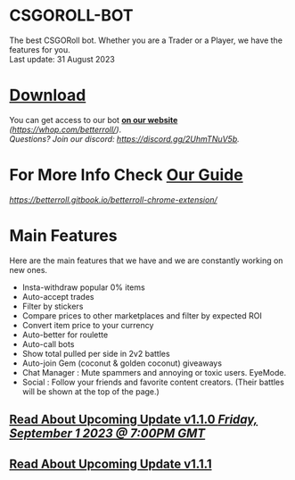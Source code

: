 # CSGOROLL-BOT
The best CSGORoll bot. Whether you are a Trader or a Player, we have the features for you. </br>
Last update: 31 August 2023

# <a href="https://whop.com/betterroll/">Download</a>
You can get access to our bot <strong><a href="https://whop.com/betterroll/">on our website</a></strong> *(https://whop.com/betterroll/)*.</br>
*Questions? Join our discord: https://discord.gg/2UhmTNuV5b.*

# For More Info Check <strong><a href="https://betterroll.gitbook.io/betterroll-chrome-extension/">Our Guide</a></strong> 
*https://betterroll.gitbook.io/betterroll-chrome-extension/*

# Main Features
Here are the main features that we have and we are constantly working on new ones.
- Insta-withdraw popular 0% items
- Auto-accept trades
- Filter by stickers
- Compare prices to other marketplaces and filter by expected ROI
- Convert item price to your currency
- Auto-better for roulette
- Auto-call bots
- Show total pulled per side in 2v2 battles
- Auto-join Gem (coconut & golden coconut) giveaways
- Chat Manager : Mute spammers and annoying or toxic users. EyeMode.
- Social : Follow your friends and favorite content creators. (Their battles will be shown at the top of the page.)

## <a href="https://github.com/BetterRoll/CSGOROLL-BOT/releases/tag/1.1.0">Read About Upcoming Update v1.1.0 _Friday, September 1 2023 @ 7:00PM GMT_</a> 
## <a href="https://github.com/BetterRoll/CSGOROLL-BOT/releases/tag/1.1.1">Read About Upcoming Update v1.1.1</a>
